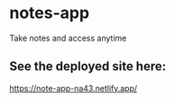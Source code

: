 # notes-app
Take notes and access anytime

## See the deployed site here:
https://note-app-na43.netlify.app/
